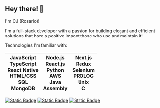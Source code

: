 ## Hey there! 👋
<!--
**Relmy/Relmy** is a ✨ _special_ ✨ repository because its `README.md` (this file) appears on your GitHub profile.

Here are some ideas to get you started:

- 🔭 I’m currently working on ...
- 🌱 I’m currently learning ...
- 👯 I’m looking to collaborate on ...
- 🤔 I’m looking for help with ...
- 💬 Ask me about ...
- 📫 How to reach me: ...
- 😄 Pronouns: ...
- ⚡ Fun fact: ...
-->
I'm CJ (Rosario)!

I'm a full-stack developer with a passion for building elegant and efficient solutions that have a positive impact those who use and maintain it!

Technologies I'm familiar with:

| JavaScript<br>TypeScript<br>React Native<br>HTML/CSS<br>SQL<br>MongoDB<br> | Node.js<br>React.js<br>Python<br>AWS<br>Java<br>Assembly<br> | Next.js<br>Redux<br>Selenium<br>PROLOG<br>Unix<br>C |
| --------------------------------------------------------------------------- | ------------------------------------------------------------ | --------------------------------------------------- |


[![Static Badge](https://img.shields.io/badge/LinkedIn-white?style=flat&logo=linkedin&logoColor=%230A66C2)](https://www.linkedin.com/in/cj-elmy/)
[![Static Badge](https://img.shields.io/badge/Website-white?style=flat&logo=react&logoColor=grey)](https://relmy.github.io/portfolio/)
[![Static Badge](https://img.shields.io/badge/Email%20me!-white?style=flat&logo=protonmail)](mailto:cjelmy@pm.me)
